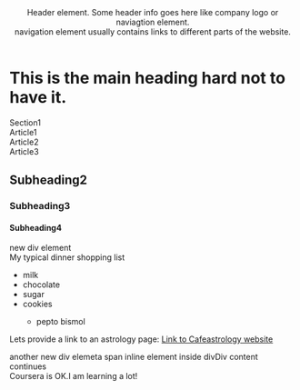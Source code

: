 <!doctype html>
<html>
<head>
<meta charset="utf-8">
<title>Coursera is cool!</title>
</head>
<body>
<header>Header element. Some header info goes here like company logo or naviagtion element.
<nav>navigation element usually contains links to different parts of the website.</nav></header>
<h1>This is the main heading hard not to have it.</h1>
<section>
 Section1
 <article>Article1</article>
 <article>Article2</article>
 <article>Article3</article>
</section>
<h2>Subheading2</h2>
<h3>Subheading3</h3>
<h4>Subheading4</h4>
<div>new div element</div>
 <div>My typical dinner shopping list
<ul>
	<li>milk</li>
		<li>chocolate</li>
		<li>sugar</>
 <li>cookies</li>
  <ul>
		<li>pepto bismol</li>
  </ul>
 </ul>
</div>
<section>
<p>Lets provide a link to an astrology page:
<a href="https://cafeastrology.com/" target="_blank" title="like our page">Link to Cafeastrology website</a>
</p>
</section>
	
<div>another new div elemet<span>a span inline element inside div</span>Div content continues</div>
Coursera is OK.I am learning a lot!
</body>
</html>
